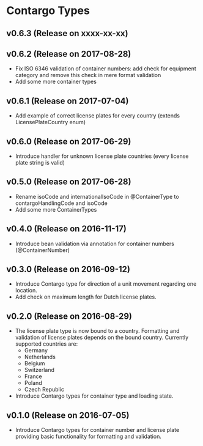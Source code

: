 Contargo Types
===============

## v0.6.3 (Release on xxxx-xx-xx)

## v0.6.2 (Release on 2017-08-28)

* Fix ISO 6346 validation of container numbers: add check for equipment category and remove this
  check in mere format validation
* Add some more container types

## v0.6.1 (Release on 2017-07-04)

* Add example of correct license plates for every country (extends LicensePlateCountry enum)

## v0.6.0 (Release on 2017-06-29)

* Introduce handler for unknown license plate countries (every license plate string is valid)

## v0.5.0 (Release on 2017-06-28)

* Rename isoCode and internationalIsoCode in @ContainerType to contargoHandlingCode and isoCode
* Add some more ContainerTypes

## v0.4.0 (Release on 2016-11-17)

* Introduce bean validation via annotation for container numbers (@ContainerNumber)

## v0.3.0 (Release on 2016-09-12)

* Introduce Contargo type for direction of a unit movement regarding one location.
* Add check on maximum length for Dutch license plates.

## v0.2.0 (Release on 2016-08-29)

* The license plate type is now bound to a country. Formatting and validation
  of license plates depends on the bound country.
  Currently supported countries are:
  * Germany
  * Netherlands
  * Belgium
  * Switzerland
  * France
  * Poland
  * Czech Republic
* Introduce Contargo types for container type and loading state.

## v0.1.0 (Release on 2016-07-05)

* Introduce Contargo types for container number and license plate providing
  basic functionality for formatting and validation.

